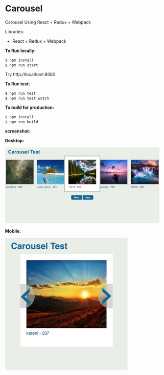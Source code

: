 # Carousel

 Carousel Using React + Redux + Webpack 

Libraries:
- React + Redux + Webpack 

**To Run locally:**
```
$ npm install
$ npm run start
```
Try http://localhost:8080

**To Run test:**
```
$ npm run test
$ npm run test:watch
```

**To build for production:**
```
$ npm install
$ npm run build
```

**screenshot:**

**Desktop:**

![Alt text](/carousel_desktop.png?raw=true "carousel desktop")

**Mobile:**

![Alt text](/carousel_mobile.png?raw=true "carousel mobile")


